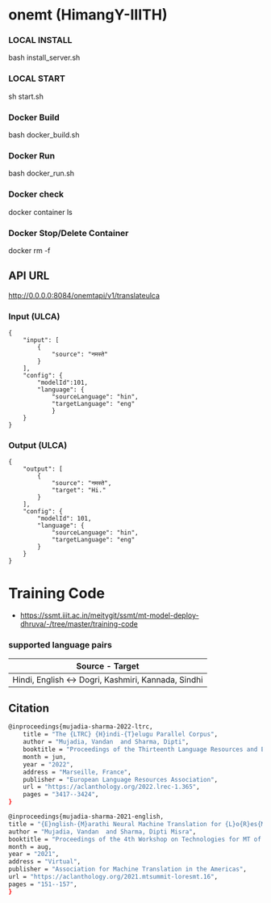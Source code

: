 # onemt (HimangY-IIITH)



### LOCAL INSTALL

bash install_server.sh

### LOCAL START

sh start.sh

### Docker Build

bash docker_build.sh 

### Docker Run

bash docker_run.sh 

### Docker check

docker container ls

### Docker Stop/Delete Container

docker rm -f <container-id>




## API URL 

http://0.0.0.0:8084/onemtapi/v1/translateulca

### Input (ULCA)
```
{
    "input": [
        {
            "source": "नमस्ते"
        }
    ],
    "config": {
        "modelId":101,
        "language": {
            "sourceLanguage": "hin",
            "targetLanguage": "eng"
            }
    }
}
```
### Output (ULCA)
```
{
    "output": [
        {
            "source": "नमस्ते",
            "target": "Hi."
        }
    ],
    "config": {
        "modelId": 101,
        "language": {
            "sourceLanguage": "hin",
            "targetLanguage": "eng"
        }
    }
}
```
# Training Code
- https://ssmt.iiit.ac.in/meitygit/ssmt/mt-model-deploy-dhruva/-/tree/master/training-code

### supported language pairs

| Source - Target | 
|-------------------------------|
|Hindi, English <-> Dogri, Kashmiri, Kannada, Sindhi|



## Citation
```bash
@inproceedings{mujadia-sharma-2022-ltrc,
    title = "The {LTRC} {H}indi-{T}elugu Parallel Corpus",
    author = "Mujadia, Vandan  and Sharma, Dipti",
    booktitle = "Proceedings of the Thirteenth Language Resources and Evaluation Conference",
    month = jun,
    year = "2022",
    address = "Marseille, France",
    publisher = "European Language Resources Association",
    url = "https://aclanthology.org/2022.lrec-1.365",
    pages = "3417--3424",
}

@inproceedings{mujadia-sharma-2021-english,
title = "{E}nglish-{M}arathi Neural Machine Translation for {L}o{R}es{MT} 2021",
author = "Mujadia, Vandan  and Sharma, Dipti Misra",
booktitle = "Proceedings of the 4th Workshop on Technologies for MT of Low Resource Languages (LoResMT2021)",
month = aug,
year = "2021",
address = "Virtual",
publisher = "Association for Machine Translation in the Americas",
url = "https://aclanthology.org/2021.mtsummit-loresmt.16",
pages = "151--157",
}
```
